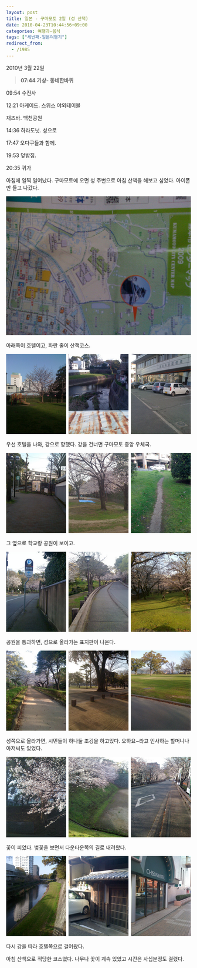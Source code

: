 ```yaml
---
layout: post
title: 일본 - 구마모토 2일 (성 산책)
date: 2010-04-23T10:44:56+09:00
categories: 여행과-음식
tags: ["세번째-일본여행기"]
redirect_from:
  - /1985
---
```


2010년 3월 22일

> <strong>07:44 기상- 동네한바퀴</strong>

09:54 수전사

12:21 아케이드. 스위스 야외테이블

재즈바. 백천공원

14:36 하라도넛. 성으로

17:47 오다쿠들과 함께.

19:53 덮밥집.

20:35 귀가

아침에 일찍 일어났다. 구마모토에 오면 성 주변으로 아침 산책을 해보고 싶었다. 아이폰만 들고 나갔다.

![ ](/assets/media/uploads_1_cfile1.uf.143C1D174BD09C302C5D1D.jpg)

아래쪽이 호텔이고, 파란 줄이 산책코스.

![ ](/assets/media/uploads_1_cfile1.uf.200D77164BD09BDC111449.jpg)

우선 호텔을 나와, 강으로 향했다. 강을 건너면 구마모토 중앙 우체국.

![ ](/assets/media/uploads_1_cfile10.uf.110D77164BD09BDC125940.jpg)

그 옆으로 학교랑 공원이 보이고.

![ ](/assets/media/uploads_1_cfile2.uf.130D77164BD09BDD136C64.jpg)

공원을 통과하면, 성으로 올라가는 표지판이 나온다.

![ ](/assets/media/uploads_1_cfile29.uf.140D77164BD09BDD14E54E.jpg)

성쪽으로 올라가면, 시민들이 하나둘 조깅을 하고있다. 오하요~라고 인사하는 할머니나 아저씨도 있었다.

![ ](/assets/media/uploads_1_cfile4.uf.160D77164BD09BDE150225.jpg)

꽃이 피었다. 벚꽃을 보면서 다운타운쪽의 길로 내려왔다.

![ ](/assets/media/uploads_1_cfile5.uf.170D77164BD09BDE1690BF.jpg)

다시 강을 따라 호텔쪽으로 걸어왔다.

아침 산책으로 적당한 코스였다. 나무나 꽃이 계속 있었고 시간은 사십분정도 걸렸다.
